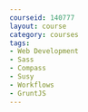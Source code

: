 ```yaml
---
courseid: 140777
layout: course
category: courses
tags:
- Web Development
- Sass
- Compass
- Susy
- Workflows
- GruntJS
---
```

